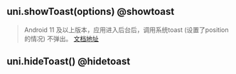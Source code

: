 ## uni.showToast(options) @showtoast

<!-- UTSAPIJSON.showToast.description -->

> Android 11 及以上版本，应用进入后台后，调用系统toast (设置了position的情况) 不弹出。 [文档地址](https://developer.android.google.cn/about/versions/11/behavior-changes-11?hl=nb#toasts)

<!-- UTSAPIJSON.showToast.compatibility -->

<!-- UTSAPIJSON.showToast.param -->

<!-- UTSAPIJSON.showToast.returnValue -->

<!-- UTSAPIJSON.showToast.example -->

<!-- UTSAPIJSON.showToast.tutorial -->

## uni.hideToast() @hidetoast

<!-- UTSAPIJSON.hideToast.description -->

<!-- UTSAPIJSON.hideToast.compatibility -->

<!-- UTSAPIJSON.hideToast.param -->

<!-- UTSAPIJSON.hideToast.returnValue -->

<!-- UTSAPIJSON.hideToast.example -->

<!-- UTSAPIJSON.hideToast.tutorial -->

<!-- UTSAPIJSON.general_type.name -->

<!-- UTSAPIJSON.general_type.param -->
